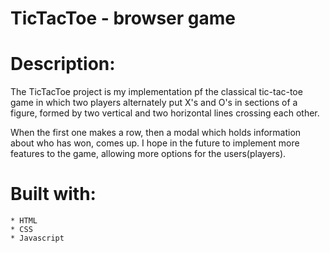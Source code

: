 # TicTacToe - browser game

# Description:
The TicTacToe project is my implementation pf the classical tic-tac-toe game in which two players alternately put X's and O's in sections of a figure, formed by two vertical and two horizontal lines crossing each other. 

When the first one makes a row, then a modal which holds information about who has won, comes up. 
I hope in the future to implement more features to the game, allowing more options for the users(players).

# Built with: 
    * HTML
    * CSS
    * Javascript
